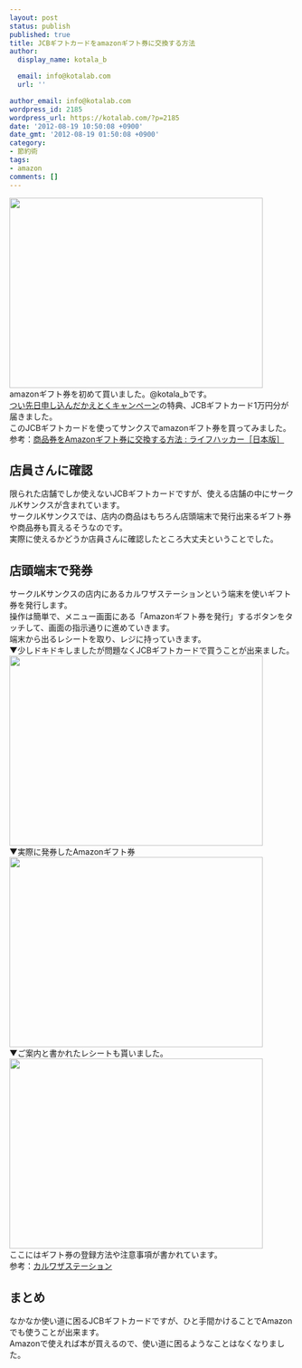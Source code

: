 ```yaml
---
layout: post
status: publish
published: true
title: JCBギフトカードをamazonギフト券に交換する方法
author:
  display_name: kotala_b

  email: info@kotalab.com
  url: ''

author_email: info@kotalab.com
wordpress_id: 2185
wordpress_url: https://kotalab.com/?p=2185
date: '2012-08-19 10:50:08 +0900'
date_gmt: '2012-08-19 01:50:08 +0900'
category:
- 節約術
tags:
- amazon
comments: []
---
```

<p><a href="https://kotalab.com/wp-content/uploads/jcbgiftcaard_120819.jpg" target="_blank"><img src="https://kotalab.com/wp-content/uploads/jcbgiftcaard_120819.jpg" alt="" title="jcbgiftcaard_120819" width="448" height="336" class="alignnone size-full wp-image-2191" /></a><br />
amazonギフト券を初めて買いました。@kotala_bです。<br />
<a href="https://kotalab.com/softbank-welcome-norikae" title="【SoftBank】のりかえ割とかえとくキャンペーン合わせて2年間基本料無料！" target="_blank">つい先日申し込んだかえとくキャンペーン</a>の特典、JCBギフトカード1万円分が届きました。<br />
このJCBギフトカードを使ってサンクスでamazonギフト券を買ってみました。<br />
参考：<a href="https://www.lifehacker.jp/2012/07/120709amazongiftcard.html" target="_blank">商品券をAmazonギフト券に交換する方法 : ライフハッカー［日本版］</a><br />
<!--more--></p>
<h2>店員さんに確認</h2>
<p>限られた店舗でしか使えないJCBギフトカードですが、使える店舗の中にサークルKサンクスが含まれています。<br />
サークルKサンクスでは、店内の商品はもちろん店頭端末で発行出来るギフト券や商品券も買えるそうなのです。<br />
実際に使えるかどうか店員さんに確認したところ大丈夫ということでした。</p>
<h2>店頭端末で発券</h2>
<p>サークルKサンクスの店内にあるカルワザステーションという端末を使いギフト券を発行します。<br />
操作は簡単で、メニュー画面にある「Amazonギフト券を発行」するボタンをタッチして、画面の指示通りに進めていきます。<br />
端末から出るレシートを取り、レジに持っていきます。<br />
▼少しドキドキしましたが問題なくJCBギフトカードで買うことが出来ました。<br />
<a href="https://kotalab.com/wp-content/uploads/jcbgiftcaard_120819_01.jpg" target="_blank"><img src="https://kotalab.com/wp-content/uploads/jcbgiftcaard_120819_01.jpg" alt="" title="jcbgiftcaard_120819_01" width="448" height="336" class="alignnone size-full wp-image-2192" /></a><br />
▼実際に発券したAmazonギフト券<br />
<a href="https://kotalab.com/wp-content/uploads/jcbgiftcaard_120819_02.jpg" target="_blank"><img src="https://kotalab.com/wp-content/uploads/jcbgiftcaard_120819_02.jpg" alt="" title="jcbgiftcaard_120819_02" width="448" height="336" class="alignnone size-full wp-image-2193" /></a><br />
▼ご案内と書かれたレシートも貰いました。<br />
<a href="https://kotalab.com/wp-content/uploads/jcbgiftcaard_120819_03.jpg" target="_blank"><img src="https://kotalab.com/wp-content/uploads/jcbgiftcaard_120819_03.jpg" alt="" title="jcbgiftcaard_120819_03" width="448" height="336" class="alignnone size-full wp-image-2190" /></a><br />
ここにはギフト券の登録方法や注意事項が書かれています。<br />
参考：<a href="http://karuwaza.jp/m-cksu/static/pc/kst/index.html" target="_blank">カルワザステーション</a></p>
<h2>まとめ</h2>
<p>なかなか使い道に困るJCBギフトカードですが、ひと手間かけることでAmazonでも使うことが出来ます。<br />
Amazonで使えれば本が買えるので、使い道に困るようなことはなくなりました。</p>

